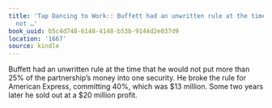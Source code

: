 ```yaml
---
title: 'Tap Dancing to Work:: Buffett had an unwritten rule at the time that he would
  not …'
book_uuid: b5c4d748-6148-4148-b53b-9144d2e037d9
location: '1667'
source: kindle
---
```


Buffett had an unwritten rule at the time that he would not put more than 25% of the partnership’s money into one security. He broke the rule for American Express, committing 40%, which was $13 million. Some two years later he sold out at a $20 million profit.